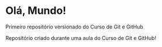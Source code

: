 # Olá, Mundo!
 Primeiro repositório versionado do Curso de Git e GitHub

 Repositório criado durante uma aula do Curso de Git e GitHub!

